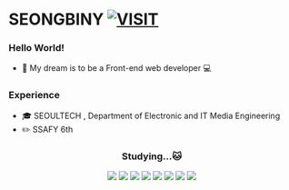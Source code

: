 # SEONGBINY [![VISIT](https://hits.seeyoufarm.com/api/count/incr/badge.svg?url=https%3A%2F%2Fgithub.com%2Fyunsubak&count_bg=%236798FD&title_bg=%23D9E5FF&icon=datadog.svg&icon_color=%23E7E7E7&title=hits&edge_flat=false)](https://hits.seeyoufarm.com)

### Hello World! 
* 🌟 My dream is to be a Front-end web developer 💻    

### Experience  
* 🎓 SEOULTECH , Department of Electronic and IT Media Engineering
* ✏️ SSAFY 6th

<div align=center>
  <h3>Studying...🐱</h3>
</div>
<div align=center> 
  <img src="https://img.shields.io/badge/Python-3776AB?style=flat-square&logo=Python&logoColor=white"/> 
  <img src="https://img.shields.io/badge/HTML5-E34F26?style=flat-square&logo=HTML5&logoColor=white"/> 
  <img src="https://img.shields.io/badge/CSS3-1572B6?style=flat-square&logo=CSS3&logoColor=white"/>
  <img src="https://img.shields.io/badge/Django-092E20?style=flat-square&logo=Django&logoColor=white"/>
  <img src="https://img.shields.io/badge/SQLite-003B57?style=flat-square&logo=SQLite&logoColor=white"/>
  <img src="https://img.shields.io/badge/JavaScript-F7DF1E?style=flat-square&logo=JavaScript&logoColor=white"/>
  <img src="https://img.shields.io/badge/Vue.js-4FC08D?style=flat-square&logo=Vue.js&logoColor=white"/>
  <img src="https://img.shields.io/badge/React-61DAFB?style=flat-square&logo=React&logoColor=white"/>
</div>

<!-- [![solved.ac](http://mazassumnida.wtf/api/v2/generate_badge?boj=seongbiny)](https://solved.ac/seongbiny) -->
<!--
<div align="center">
  <details open>
    <summary>
      boj 
    </summary>
    <div>
      <p>
        <a href="https://github-readme-solvedac.hyp3rflow.vercel.app/png?handle=seongbiny"></a>
      </p>
    </div> 
  </details>
</div>
-->
